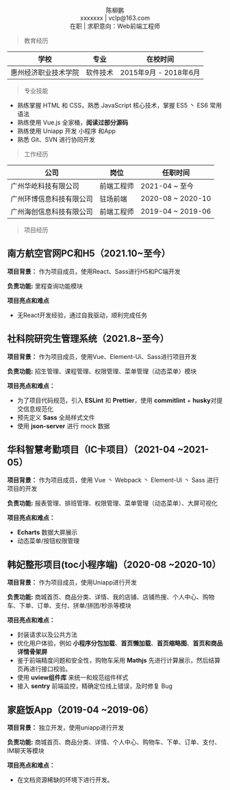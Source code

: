 <center>陈柳鹏</center>
<center>xxxxxxx | vclp@163.com</center>
<center>在职 | 求职意向：Web前端工程师</center>


> 教育经历		

| 学校                 | 专业     | 在校时间              |
| -------------------- | -------- | --------------------- |
| 惠州经济职业技术学院 | 软件技术 | 2015年9月 - 2018年6月 |

> 专业技能

- 熟练掌握 HTML 和 CSS，熟悉 JavaScript 核心技术，掌握 ES5 丶 ES6 常用语法
- 熟练使用 Vue.js 全家桶，**阅读过部分源码**
- 熟练使用 Uniapp 开发 小程序 和App
- 熟悉 Git、SVN 进行协同开发


> 工作经历


| 公司                     | 岗位       | 任职时间          |
| ------------------------ | ---------- | ----------------- |
| 广州华屹科技有限公司     | 前端工程师 | 2021-04 ~ 至今    |
| 广州环博信息科技有限公司 | 驻场前端   | 2020-08 ~ 2020-10 |
| 广州海创信息科技有限公司 | 前端工程师 | 2019-04 ~ 2019-06 |

> 项目经历

## 南方航空官网PC和H5（2021.10~至今）

**项目背景：** 作为项目成员，使用React、Sass进行H5和PC端开发

**负责功能:**    里程查询功能模块

**项目亮点和难点**

- 无React开发经验，通过自我驱动，顺利完成任务

## **社科院研究生管理系统**（2021.8~至今）

**项目背景：** 作为项目成员，使用Vue、Element-Ui、Sass进行项目开发

**负责功能:**    招生管理、课程管理、权限管理、菜单管理（动态菜单）模块

**项目亮点和难点：** 

- 为了项目代码规范，引入 **ESLint** 和 **Prettier**，使用 **commitlint** + **husky**对提交信息规范化
- 预先定义 **Sass** 全局样式文件 
- 使用 **json-server** 进行 mock 数据

## 华科智慧考勤项目（IC卡项目）（2021-04 ~2021-05）

**项目背景：** 作为项目成员，使用  Vue 丶 Webpack 丶 Element-Ui 丶 Sass 进行项目的开发

**负责功能:**    报表管理、排班管理、权限管理、菜单管理（动态菜单）、大屏可视化

**项目亮点和难点：** 

- **Echarts** 数据大屏展示
- 动态菜单/按钮权限管理

## 韩妃整形项目(toc小程序端)（2020-08 ~2020-10）

**项目背景：** 作为项目成员，使用Uniapp进行开发

**负责功能:**    商城首页、商品分类、详情、我的店铺、店铺热搜、个人中心、购物车、下单、订单、支付、拼单/拼团/秒杀等模块

**项目亮点和难点：** 

- 封装请求以及公共方法
- 优化用户体验，例如 **小程序分包加载**、**首页懒加载**、**首页缩略图**、**首页和商品详情骨架屏**
- 鉴于前端精度问题和安全性，购物车采用 **Mathjs** 先进行计算展示，然后结算页再进行接口校验。
- 使用 **uview组件库** 来统一和规范组件样式
- 接入 **sentry** 前端监控，精确定位线上错误，及时修复 Bug

## **家庭饭App**（2019-04 ~2019-06）

**项目背景：** 独立开发，使用uniapp进行开发

**负责功能:**    商城首页、商品分类、详情、个人中心、购物车、下单、订单、支付、IM聊天等模块

**项目亮点和难点：** 

- 在文档资源稀缺的环境下进行开发。


